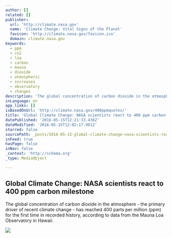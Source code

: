 ```yaml
---
author: []
related: []
publisher:
  url: 'http://climate.nasa.gov'
  name: 'Climate Change: Vital Signs of the Planet'
  favicon: 'http://climate.nasa.gov/favicon.ico'
  domain: climate.nasa.gov
keywords:
  - ppm
  - co2
  - loa
  - carbon
  - mauna
  - dioxide
  - atmospheric
  - increases
  - observatory
  - changes
description: 'The global concentration of carbon dioxide in the atmosphere - the primary driver of recent climate change - has reached 400 parts per million (ppm) for the first time in recorded history, according to data from the Mauna Loa Observatory in Hawaii.'
inLanguage: en
app_links: []
isBasedOnUrl: 'http://climate.nasa.gov/400ppmquotes/'
title: 'Global Climate Change: NASA scientists react to 400 ppm carbon milestone'
datePublished: '2016-05-15T12:21:33.436Z'
dateModified: '2016-05-15T12:02:17.981Z'
starred: false
sourcePath: _posts/2016-05-15-global-climate-change-nasa-scientists-react-to-400-ppm-carb.md
inFeed: true
hasPage: false
inNav: false
_context: 'http://schema.org'
_type: MediaObject

---
```

<article style=""><h1>Global Climate Change: NASA scientists react to 400 ppm carbon milestone</h1><p>The global concentration of carbon dioxide in the atmosphere - the primary driver of recent climate change - has reached 400 parts per million (ppm) for the first time in recorded history, according to data from the Mauna Loa Observatory in Hawaii.</p><img src="http://climate.nasa.gov/system/internal_resources/details/original/571_Willis-cropped-80.jpg" /></article>